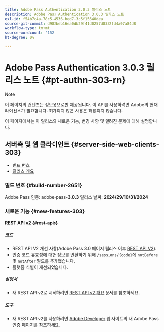 ```yaml
---
title: Adobe Pass Authentication 3.0.3 릴리스 노트
description: Adobe Pass Authentication 3.0.3 릴리스 노트
exl-id: f54b7c4a-78c5-4536-bed7-3c5f15640dea
source-git-commit: d982beb16ea0db29f41d0257d8332fd4a07a84d8
workflow-type: tm+mt
source-wordcount: '152'
ht-degree: 0%

---
```


# Adobe Pass Authentication 3.0.3 릴리스 노트 {#pt-authn-303-rn}

>[!NOTE]
>
>이 페이지의 컨텐츠는 정보용으로만 제공됩니다. 이 API를 사용하려면 Adobe의 현재 라이선스가 필요합니다. 허가되지 않은 사용은 허용되지 않습니다.

이 페이지에서는 이 릴리스의 새로운 기능, 변경 사항 및 알려진 문제에 대해 설명합니다.

## 서버측 및 웹 클라이언트 {#server-side-web-clients-303}

* [빌드 번호](#build-number-303)
* [릴리스 개요](#release-overview-303)

### 빌드 번호 {#build-number-2651}

Adobe Pass 인증: adobe-pass-**3.0.3**
릴리스 날짜: **2024/29/10/31/2024**

### 새로운 기능 {#new-features-303}

#### REST API v2 {#rest-apis}

##### 코드

* REST API V2 개선 사항(Adobe Pass 3.0 메이저 릴리스 이후 [REST API V2](../integration-guide-programmers/rest-apis/rest-api-v2/apis/rest-api-v2-apis-overview.md)).
* 인증 코드 유효성에 대한 정보를 반환하기 위해 `/sessions/{code}`에 `notBefore` 및 `notAfter` 필드를 추가했습니다.
* 플랫폼 식별이 개선되었습니다.

##### 설명서

* 새 REST API v2로 시작하려면 [REST API v2 개요](../integration-guide-programmers/rest-apis/rest-api-v2/rest-api-v2-overview.md) 문서를 참조하세요.

##### 도구

* 새 REST API v2를 사용하려면 [Adobe Developer](https://developer.adobe.com/adobe-pass) 웹 사이트의 새 Adobe Pass 인증 페이지를 참조하세요.
